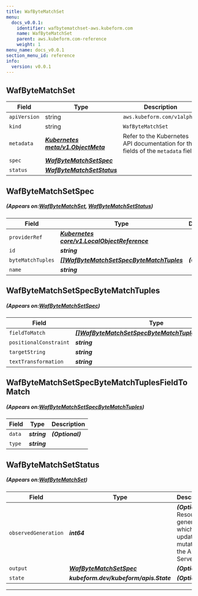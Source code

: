 ```yaml
---
title: WafByteMatchSet
menu:
  docs_v0.0.1:
    identifier: wafbytematchset-aws.kubeform.com
    name: WafByteMatchSet
    parent: aws.kubeform.com-reference
    weight: 1
menu_name: docs_v0.0.1
section_menu_id: reference
info:
  version: v0.0.1
---
```


## WafByteMatchSet
| Field | Type | Description |
| ------ | ----- | ----------- |
| `apiVersion` | string | `aws.kubeform.com/v1alpha1` |
|    `kind` | string | `WafByteMatchSet` |
| `metadata` | ***[Kubernetes meta/v1.ObjectMeta](https://kubernetes.io/docs/reference/generated/kubernetes-api/v1.13/#objectmeta-v1-meta)***|Refer to the Kubernetes API documentation for the fields of the `metadata` field.|
| `spec` | ***[WafByteMatchSetSpec](#WafByteMatchSetSpec)***||
| `status` | ***[WafByteMatchSetStatus](#WafByteMatchSetStatus)***||
## WafByteMatchSetSpec
##### (Appears on:[WafByteMatchSet](#WafByteMatchSet), [WafByteMatchSetStatus](#WafByteMatchSetStatus))
| Field | Type | Description |
| ------ | ----- | ----------- |
| `providerRef` | ***[Kubernetes core/v1.LocalObjectReference](https://kubernetes.io/docs/reference/generated/kubernetes-api/v1.13/#localobjectreference-v1-core)***||
| `id` | ***string***||
| `byteMatchTuples` | ***[[]WafByteMatchSetSpecByteMatchTuples](#WafByteMatchSetSpecByteMatchTuples)***| ***(Optional)*** |
| `name` | ***string***||
## WafByteMatchSetSpecByteMatchTuples
##### (Appears on:[WafByteMatchSetSpec](#WafByteMatchSetSpec))
| Field | Type | Description |
| ------ | ----- | ----------- |
| `fieldToMatch` | ***[[]WafByteMatchSetSpecByteMatchTuplesFieldToMatch](#WafByteMatchSetSpecByteMatchTuplesFieldToMatch)***||
| `positionalConstraint` | ***string***||
| `targetString` | ***string***| ***(Optional)*** |
| `textTransformation` | ***string***||
## WafByteMatchSetSpecByteMatchTuplesFieldToMatch
##### (Appears on:[WafByteMatchSetSpecByteMatchTuples](#WafByteMatchSetSpecByteMatchTuples))
| Field | Type | Description |
| ------ | ----- | ----------- |
| `data` | ***string***| ***(Optional)*** |
| `type` | ***string***||
## WafByteMatchSetStatus
##### (Appears on:[WafByteMatchSet](#WafByteMatchSet))
| Field | Type | Description |
| ------ | ----- | ----------- |
| `observedGeneration` | ***int64***| ***(Optional)*** Resource generation, which is updated on mutation by the API Server.|
| `output` | ***[WafByteMatchSetSpec](#WafByteMatchSetSpec)***| ***(Optional)*** |
| `state` | ***kubeform.dev/kubeform/apis.State***| ***(Optional)*** |
---
